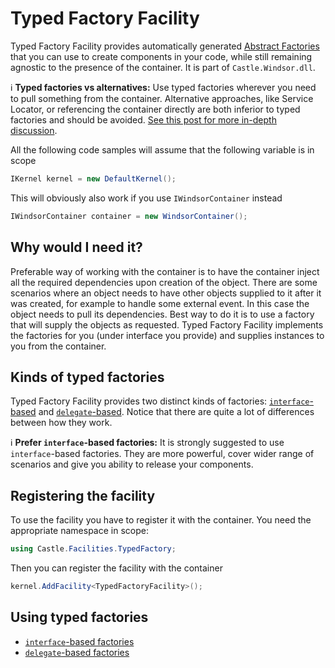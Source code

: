 # Typed Factory Facility

Typed Factory Facility provides automatically generated [Abstract Factories](http://en.wikipedia.org/wiki/Abstract_factory_pattern) that you can use to create components in your code, while still remaining agnostic to the presence of the container. It is part of `Castle.Windsor.dll`.

:information_source: **Typed factories vs alternatives:** Use typed factories wherever you need to pull something from the container. Alternative approaches, like Service Locator, or referencing the container directly are both inferior to typed factories and should be avoided. [See this post for more in-depth discussion](http://devlicio.us/blogs/krzysztof_kozmic/archive/2009/12/24/castle-typed-factory-facility-reborn.aspx).

All the following code samples will assume that the following variable is in scope

```csharp
IKernel kernel = new DefaultKernel();
```

This will obviously also work if you use `IWindsorContainer` instead

```csharp
IWindsorContainer container = new WindsorContainer();
```

## Why would I need it?

Preferable way of working with the container is to have the container inject all the required dependencies upon creation of the object. There are some scenarios where an object needs to have other objects supplied to it after it was created, for example to handle some external event. In this case the object needs to pull its dependencies. Best way to do it is to use a factory that will supply the objects as requested. Typed Factory Facility implements the factories for you (under interface you provide) and supplies instances to you from the container.

## Kinds of typed factories

Typed Factory Facility provides two distinct kinds of factories: [`interface`-based](typed-factory-facility-interface-based.md) and [`delegate`-based](typed-factory-facility-delegate-based.md). Notice that there are quite a lot of differences between how they work.

:information_source: **Prefer `interface`-based factories:** It is strongly suggested to use `interface`-based factories. They are more powerful, cover wider range of scenarios and give you ability to release your components.

## Registering the facility

To use the facility you have to register it with the container.
You need the appropriate namespace in scope:

```csharp
using Castle.Facilities.TypedFactory;
```

Then you can register the facility with the container

```csharp
kernel.AddFacility<TypedFactoryFacility>();
```

## Using typed factories

* [`interface`-based factories](typed-factory-facility-interface-based.md)
* [`delegate`-based factories](typed-factory-facility-delegate-based.md)